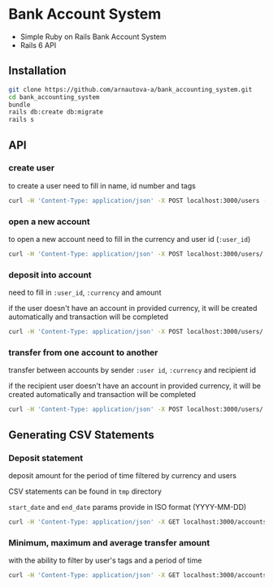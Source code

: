 # Bank Account System

- Simple Ruby on Rails Bank Account System
- Rails 6 API

## Installation

```bash
git clone https://github.com/arnautova-a/bank_accounting_system.git
cd bank_accounting_system
bundle
rails db:create db:migrate
rails s
```

## API

### create user
to create a user need to fill in name, id number and tags

```bash
curl -H 'Content-Type: application/json' -X POST localhost:3000/users -d '{"full_name": "Test User", "id": 3, "tag": "new tag"}'
```

### open a new account
to open a new account need to fill in the currency and user id (`:user_id`)

```bash
curl -H 'Content-Type: application/json' -X POST localhost:3000/users/:user_id/accounts -d '{"currency": "EUR"}'
```

### deposit into account
need to fill in `:user_id`, `:currency` and amount

if the user doesn't have an account in provided currency, it will be created automatically and transaction will be completed

```bash
curl -H 'Content-Type: application/json' -X POST localhost:3000/users/:user_id/accounts/:currency/deposit -d '{"amount": 150}'
```

### transfer from one account to another
transfer between accounts by sender `:user id`, `:currency` and recipient id

if the recipient user doesn't have an account in provided currency, it will be created automatically and transaction will be completed

```bash
curl -H 'Content-Type: application/json' -X POST localhost:3000/users/:user_id/accounts/USD/transfer -d '{"amount": 150, "recipient_id": 3}'
```

## Generating CSV Statements

### Deposit statement
deposit amount for the period of time filtered by currency and users

CSV statements can be found in `tmp` directory

`start_date` and `end_date` params provide in ISO format (YYYY-MM-DD)

```bash
curl -H 'Content-Type: application/json' -X GET localhost:3000/accounts/deposit_statement -d '{"currency": "USD", "user_id": 2, "start_date": "2021-11-10", "end_date": "2021-11-16"}'
```
### Minimum, maximum and average transfer amount
with the ability to filter by user's tags and a period of time

```bash
curl -H 'Content-Type: application/json' -X GET localhost:3000/accounts/min_avg_max_statement -d '{"tag": "tag", "start_date": "2021-11-10", "end_date": "2021-11-16"}'
```